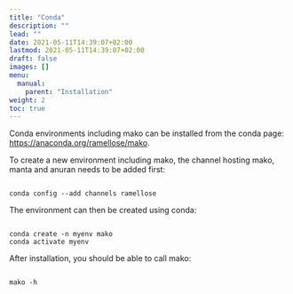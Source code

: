 ```yaml
---
title: "Conda"
description: ""
lead: ""
date: 2021-05-11T14:39:07+02:00
lastmod: 2021-05-11T14:39:07+02:00
draft: false
images: []
menu: 
  manual:
    parent: "Installation"
weight: 2
toc: true
---
```


Conda environments including mako can be installed from the conda page: <a href="https://anaconda.org/ramellose/mako">https://anaconda.org/ramellose/mako</a>. 

To create a new environment including mako, the channel hosting mako, manta and anuran needs to be added first:
<pre><code>
conda config --add channels ramellose
</code></pre>

The environment can then be created using conda:
<pre><code>
conda create -n myenv mako 
conda activate myenv
</pre></code>

After installation, you should be able to call mako:
<pre><code>
mako -h
</pre></code>